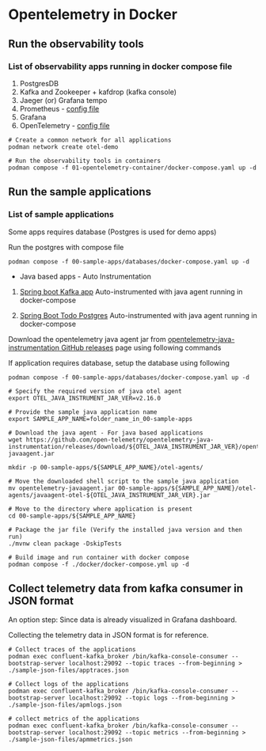 # Opentelemetry in Docker

## Run the observability tools

### List of observability apps running in docker compose file

1. PostgresDB
2. Kafka and Zookeeper + kafdrop (kafka console)
3. Jaeger (or) Grafana tempo
4. Prometheus - [config file](./01-opentelemetry-container/prometheus-container-configs/prometheus.yml)
5. Grafana
6. OpenTelemetry - [config file](./01-opentelemetry-container/otel-container-configs/otelcol-config.yaml)

```shell script
# Create a common network for all applications
podman network create otel-demo
```

```shell script
# Run the observability tools in containers
podman compose -f 01-opentelemetry-container/docker-compose.yaml up -d
```

## Run the sample applications


### List of sample applications

Some apps requires database (Postgres is used for demo apps)

Run the postgres with compose file

```shell script
podman compose -f 00-sample-apps/databases/docker-compose.yaml up -d
```

- Java based apps - Auto Instrumentation

1. [Spring boot Kafka app](./00-sample-apps/springboot-kafka/README.md) Auto-instrumented with java agent running in docker-compose

2. [Spring Boot Todo Postgres](./00-sample-apps/springboot-todo-postgresdb/README.md) Auto-instrumented with java agent running in docker-compose

Download the opentelemetry java agent jar from [opentelemetry-java-instrumentation GitHub releases](https://github.com/open-telemetry/opentelemetry-java-instrumentation/releases) page using following commands

If application requires database, setup the database using following

```shell script
podman compose -f 00-sample-apps/databases/docker-compose.yaml up -d
```

```shell script
# Specify the required version of java otel agent
export OTEL_JAVA_INSTRUMENT_JAR_VER=v2.16.0
```

```shell script
# Provide the sample java application name 
export SAMPLE_APP_NAME=folder_name_in_00-sample-apps
```

```shell script
# Download the java agent - For java based applications
wget https://github.com/open-telemetry/opentelemetry-java-instrumentation/releases/download/${OTEL_JAVA_INSTRUMENT_JAR_VER}/opentelemetry-javaagent.jar 
```

```shell script
mkdir -p 00-sample-apps/${SAMPLE_APP_NAME}/otel-agents/
```

```shell script
# Move the downloaded shell script to the sample java application
mv opentelemetry-javaagent.jar 00-sample-apps/${SAMPLE_APP_NAME}/otel-agents/javaagent-otel-${OTEL_JAVA_INSTRUMENT_JAR_VER}.jar
```

```shell script
# Move to the directory where application is present
cd 00-sample-apps/${SAMPLE_APP_NAME}
```

```shell script
# Package the jar file (Verify the installed java version and then run)
./mvnw clean package -DskipTests
```

```shell script
# Build image and run container with docker compose
podman compose -f ./docker/docker-compose.yml up -d
```

## Collect telemetry data from kafka consumer in JSON format

An option step: Since data is already visualized in Grafana dashboard.

Collecting the telemetry data in JSON format is for reference.

```shell script
# Collect traces of the applications
podman exec confluent-kafka_broker /bin/kafka-console-consumer --bootstrap-server localhost:29092 --topic traces --from-beginning > ./sample-json-files/apptraces.json
```

```shell script
# Collect logs of the applications
podman exec confluent-kafka_broker /bin/kafka-console-consumer --bootstrap-server localhost:29092 --topic logs --from-beginning > ./sample-json-files/apmlogs.json
```

```shell script
# collect metrics of the applications
podman exec confluent-kafka_broker /bin/kafka-console-consumer --bootstrap-server localhost:29092 --topic metrics --from-beginning > ./sample-json-files/apmmetrics.json
```

